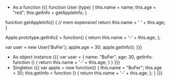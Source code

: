 * As a function
{{{
function User (type) {
    this.name = name;
    this.age = "red";
    this.getInfo = getAppleInfo;
}
 
function getAppleInfo() { // mem expensive!
    return this.name + ' ' + this.age;
}

Apple.prototype.getInfo2 = function() {
    return this.name + '-' + this.age;
};

var user = new User('BuFer');
apple.age = 30;
apple.getInfo();
}}}
* As object instance
{{{
var user = {
    name: "BuFer",
    age: 30,
    getInfo: function () {
        return this.name + '-' + this.age;
    }
}
}}}
* Singleton
{{{
var apple = new function() {
    this.name = "BuFer";
    this.age = 30;
    this.getInfo = function () {
        return this.name + '-' + this.age;
    };
}
}}}
